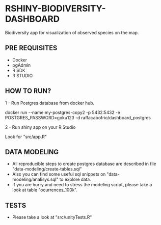 # RSHINY-BIODIVERSITY-DASHBOARD
Biodiversity app for visualization of observed species on the map.

## PRE REQUISITES
- Docker
- pgAdmin
- R SDK
- R STUDIO

## HOW TO RUN? 
1 - Run Postgres database from docker hub.

docker run --name my-postgres-copy2 -p 5432:5432 -e POSTGRES_PASSWORD=goku123 -d raffacabofrio/dashboard_postgres

2 - Run shiny app on your R Studio

Look for "src/app.R"

## DATA MODELING
- All reproducible steps to create postgres database are described in file "data-modeling/create-tables.sql"
- Also you can find some useful sql snippets on "data-modeling/analisys.sql" to explore data.
- If you are hurry and need to stress the modeling script, please take a look at table "ocurrences_100k".

## TESTS 
- Please take a look at "src/unityTests.R"
